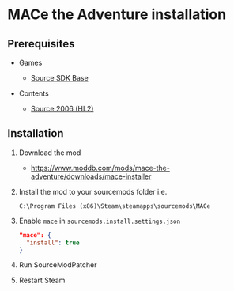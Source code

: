 # MACe the Adventure installation

## Prerequisites

- Games
  - [Source SDK Base](../../../game-installation/game-installation/source-sdk-base.md)

- Contents
  - [Source 2006 (HL2)](../../../SourceContentInstaller/v0/content-installation/source-2006.md#hl2-content)

## Installation

1. Download the mod

   - <https://www.moddb.com/mods/mace-the-adventure/downloads/mace-installer>

2. Install the mod to your sourcemods folder i.e.

   ```text
   C:\Program Files (x86)\Steam\steamapps\sourcemods\MACe
   ```

3. Enable `mace` in `sourcemods.install.settings.json`

   ```json
   "mace": {
     "install": true
   }
   ```

4. Run SourceModPatcher
5. Restart Steam
